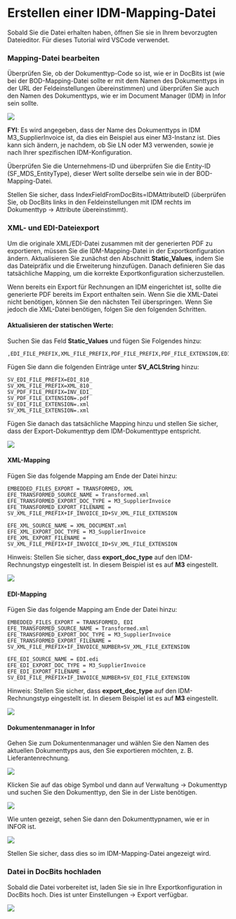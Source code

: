 # Erstellen einer IDM-Mapping-Datei

Sobald Sie die Datei erhalten haben, öffnen Sie sie in Ihrem bevorzugten Dateieditor. Für dieses Tutorial wird VSCode verwendet.

### Mapping-Datei bearbeiten

Überprüfen Sie, ob der Dokumenttyp-Code so ist, wie er in DocBits ist (wie bei der BOD-Mapping-Datei sollte er mit dem Namen des Dokumenttyps in der URL der Feldeinstellungen übereinstimmen) und überprüfen Sie auch den Namen des Dokumenttyps, wie er im Document Manager (IDM) in Infor sein sollte.

![](https://docs.docbits.com/~gitbook/image?url=https%3A%2F%2Flh7-us.googleusercontent.com%2FWHO0vg2W36yVFBq0ay0wBMFVzMfT6pNvHklt0o8N4tqUpM03jXJm2fykuYjyZh0z4wFTO4Eaeh39-D03re3a9utegrdVdsjHBfucmALA3B7YBWd92-9bcYr543G4MWftv0RosvTgFP3J6NNmLZAz5Dc\&width=768\&dpr=4\&quality=100\&sign=5bb93fe7\&sv=2)

**FYI**: Es wird angegeben, dass der Name des Dokumenttyps in IDM M3\_SupplierInvoice ist, da dies ein Beispiel aus einer M3-Instanz ist. Dies kann sich ändern, je nachdem, ob Sie LN oder M3 verwenden, sowie je nach Ihrer spezifischen IDM-Konfiguration.

Überprüfen Sie die Unternehmens-ID und überprüfen Sie die Entity-ID (SF\_MDS\_EntityType), dieser Wert sollte derselbe sein wie in der BOD-Mapping-Datei.

Stellen Sie sicher, dass IndexFieldFromDocBits=IDMAttributeID (überprüfen Sie, ob DocBits links in den Feldeinstellungen mit IDM rechts im Dokumenttyp → Attribute übereinstimmt).

### XML- und EDI-Dateiexport

Um die originale XML/EDI-Datei zusammen mit der generierten PDF zu exportieren, müssen Sie die IDM-Mapping-Datei in der Exportkonfiguration ändern. Aktualisieren Sie zunächst den Abschnitt **Static\_Values**, indem Sie das Dateipräfix und die Erweiterung hinzufügen. Danach definieren Sie das tatsächliche Mapping, um die korrekte Exportkonfiguration sicherzustellen.

Wenn bereits ein Export für Rechnungen an IDM eingerichtet ist, sollte die generierte PDF bereits im Export enthalten sein. Wenn Sie die XML-Datei nicht benötigen, können Sie den nächsten Teil überspringen. Wenn Sie jedoch die XML-Datei benötigen, folgen Sie den folgenden Schritten.

#### Aktualisieren der statischen Werte:

Suchen Sie das Feld **Static\_Values** und fügen Sie Folgendes hinzu:

```
,EDI_FILE_PREFIX,XML_FILE_PREFIX,PDF_FILE_PREFIX,PDF_FILE_EXTENSION,EDI_FILE_EXTENSION,XML_FILE_EXTENSION
```

Fügen Sie dann die folgenden Einträge unter **SV\_ACLString** hinzu:

```
SV_EDI_FILE_PREFIX=EDI_810_
SV_XML_FILE_PREFIX=XML_810_
SV_PDF_FILE_PREFIX=INV_EDI_
SV_PDF_FILE_EXTENSION=.pdf
SV_EDI_FILE_EXTENSION=.xml
SV_XML_FILE_EXTENSION=.xml
```

Fügen Sie danach das tatsächliche Mapping hinzu und stellen Sie sicher, dass der Export-Dokumenttyp dem IDM-Dokumenttype entspricht.

![](https://docs.docbits.com/~gitbook/image?url=https%3A%2F%2F578966019-files.gitbook.io%2F%7E%2Ffiles%2Fv0%2Fb%2Fgitbook-x-prod.appspot.com%2Fo%2Fspaces%252FT2n2w4uDCJvv7CJ5zrdk%252Fuploads%252F6k18wa4zSaSZkvfEKMwW%252Fimage.png%3Falt%3Dmedia%26token%3De6c49d36-44b9-4d18-9d22-63d30205dbd5\&width=768\&dpr=4\&quality=100\&sign=3ac8bc32\&sv=2)

#### XML-Mapping

Fügen Sie das folgende Mapping am Ende der Datei hinzu:

```
EMBEDDED_FILES_EXPORT = TRANSFORMED, XML
EFE_TRANSFORMED_SOURCE_NAME = Transformed.xml
EFE_TRANSFORMED_EXPORT_DOC_TYPE = M3_SupplierInvoice
EFE_TRANSFORMED_EXPORT_FILENAME = SV_XML_FILE_PREFIX+IF_INVOICE_ID+SV_XML_FILE_EXTENSION

EFE_XML_SOURCE_NAME = XML_DOCUMENT.xml
EFE_XML_EXPORT_DOC_TYPE = M3_SupplierInvoice
EFE_XML_EXPORT_FILENAME = SV_XML_FILE_PREFIX+IF_INVOICE_ID+SV_XML_FILE_EXTENSION
```

Hinweis: Stellen Sie sicher, dass **export\_doc\_type** auf den IDM-Rechnungstyp eingestellt ist. In diesem Beispiel ist es auf **M3** eingestellt.

![](https://docs.docbits.com/~gitbook/image?url=https%3A%2F%2F578966019-files.gitbook.io%2F%7E%2Ffiles%2Fv0%2Fb%2Fgitbook-x-prod.appspot.com%2Fo%2Fspaces%252FT2n2w4uDCJvv7CJ5zrdk%252Fuploads%252FlXToG368VI7Fc7HDguCn%252Fimage.png%3Falt%3Dmedia%26token%3Dcb153977-34e1-4f5f-a416-60e3141b4aca\&width=768\&dpr=4\&quality=100\&sign=b7d9585c\&sv=2)

#### EDI-Mapping

Fügen Sie das folgende Mapping am Ende der Datei hinzu:

```
EMBEDDED_FILES_EXPORT = TRANSFORMED, EDI
EFE_TRANSFORMED_SOURCE_NAME = Transformed.xml
EFE_TRANSFORMED_EXPORT_DOC_TYPE = M3_SupplierInvoice
EFE_TRANSFORMED_EXPORT_FILENAME = SV_XML_FILE_PREFIX+IF_INVOICE_NUMBER+SV_XML_FILE_EXTENSION

EFE_EDI_SOURCE_NAME = EDI.edi
EFE_EDI_EXPORT_DOC_TYPE = M3_SupplierInvoice
EFE_EDI_EXPORT_FILENAME = SV_EDI_FILE_PREFIX+IF_INVOICE_NUMBER+SV_EDI_FILE_EXTENSION
```

Hinweis: Stellen Sie sicher, dass **export\_doc\_type** auf den IDM-Rechnungstyp eingestellt ist. In diesem Beispiel ist es auf **M3** eingestellt.

![](https://docs.docbits.com/~gitbook/image?url=https%3A%2F%2F578966019-files.gitbook.io%2F%7E%2Ffiles%2Fv0%2Fb%2Fgitbook-x-prod.appspot.com%2Fo%2Fspaces%252FT2n2w4uDCJvv7CJ5zrdk%252Fuploads%252FSrF54zkGq6aYYuJq1KAI%252Fimage.png%3Falt%3Dmedia%26token%3D403c9bfa-7e97-4d3c-a4b0-1bb82b98fe50\&width=768\&dpr=4\&quality=100\&sign=a768865f\&sv=2)

#### Dokumentenmanager in Infor

Gehen Sie zum Dokumentenmanager und wählen Sie den Namen des aktuellen Dokumenttyps aus, den Sie exportieren möchten, z. B. Lieferantenrechnung.

![](https://docs.docbits.com/~gitbook/image?url=https%3A%2F%2Flh7-us.googleusercontent.com%2FEV3uw3R1L6_RRANB7FRLwtUFMbv_KGtL4x6kAk6lEYhwI90UeG2uWqFD2Azpxv-SRFl9zfvdratOZbXxp2D1-SryLo3Boj2x9Xc4PQXJ6vUhX5c9pvhv4XHuCk-qMK51DZ885vRUJ5dwES7k84uhoyk\&width=768\&dpr=4\&quality=100\&sign=a2f25ec9\&sv=2)

Klicken Sie auf das obige Symbol und dann auf Verwaltung → Dokumenttyp und suchen Sie den Dokumenttyp, den Sie in der Liste benötigen.

![](https://docs.docbits.com/~gitbook/image?url=https%3A%2F%2Flh7-us.googleusercontent.com%2FldsuINS9SCUQm3E57s8j_95gzBGwHQFavcf6d3myg6tuVxRoQHtq8R-6we5OEJ63swDxwPc9w7hbySWqWdfaMsGdQpn99m6EchPY5f5DzXEj-8mjocwPNtdJVNP34CuPvw0JIImDgFX1Q05M8-ogZo8\&width=768\&dpr=4\&quality=100\&sign=a1149783\&sv=2)

Wie unten gezeigt, sehen Sie dann den Dokumenttypnamen, wie er in INFOR ist.

![](https://docs.docbits.com/~gitbook/image?url=https%3A%2F%2Flh7-us.googleusercontent.com%2FKSreWGS7TqdMP64BqtufM24xk0RDnNDHUZapnPsSuRj_umPJ3icll89KI2RYpbtet2F6ccL8QfYbl27-2j1nQPwQ0z-Nq873c4Tv72ee9AJhKMxynIUxmJKKsQQCupW_dpRfw_5BXm0WvAnw4HOALmw\&width=768\&dpr=4\&quality=100\&sign=62bfe0a6\&sv=2)

Stellen Sie sicher, dass dies so im IDM-Mapping-Datei angezeigt wird.

### Datei in DocBits hochladen

Sobald die Datei vorbereitet ist, laden Sie sie in Ihre Exportkonfiguration in DocBits hoch. Dies ist unter Einstellungen → Export verfügbar.

![](https://docs.docbits.com/~gitbook/image?url=https%3A%2F%2Flh7-us.googleusercontent.com%2FrUHhvImiWamK6JxnWSPL4JEioAJq3AmvdsubJDo-DoDV9F_i5mZ42YDnjqZUYKYSJu1Cetc_4fLwlvvmoZXYIzmBf3hoyW6RjfP9HQ8FkNDhW1IbLHvNTCHWFRaeCECdZ97u79-Eu37TvzqnqGPEayM\&width=768\&dpr=4\&quality=100\&sign=a13b8c88\&sv=2)
